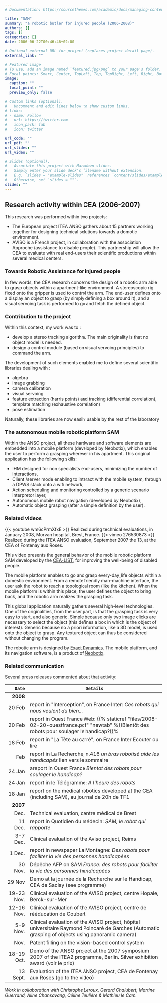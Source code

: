 ```yaml
---
# Documentation: https://sourcethemes.com/academic/docs/managing-content/

title: "SAM"
summary: "a robotic butler for injured people (2006-2008)"
authors: []
tags: []
categories: []
date: 2006-06-22T00:46:46+02:00

# Optional external URL for project (replaces project detail page).
external_link: ""

# Featured image
# To use, add an image named `featured.jpg/png` to your page's folder.
# Focal points: Smart, Center, TopLeft, Top, TopRight, Left, Right, BottomLeft, Bottom, BottomRight.
image:
  caption: ""
  focal_point: ""
  preview_only: false

# Custom links (optional).
#   Uncomment and edit lines below to show custom links.
# links:
# - name: Follow
#   url: https://twitter.com
#   icon_pack: fab
#   icon: twitter

url_code: ""
url_pdf: ""
url_slides: ""
url_video: ""

# Slides (optional).
#   Associate this project with Markdown slides.
#   Simply enter your slide deck's filename without extension.
#   E.g. `slides = "example-slides"` references `content/slides/example-slides.md`.
#   Otherwise, set `slides = ""`.
slides: ""
---
```

## Research activity within  CEA (2006-2007)

This research was performed within two projects:

- The European project ITEA ANSO gathers about 15 partners working together for designing technical solutions towards a domotic environment.
- AVISO is a French project, in collaboration with the association Approche (assistance to disable people).
  This partnership will allow the CEA to evaluate with real end-users their scientific productions within several medical centers.

### Towards Robotic Assistance for injured people

In few words, the CEA research concerns the design of a robotic arm able to grasp objects within a apartment-like environment.
A stereoscopic rig fixed onto the gripper is used to control the arm.
The end-user defines onto a display an object to grasp (by simply defining a box around it), and a visual servoing task is performed to go and fetch the defined object.

### Contribution to the project

Within this context, my work was to :

* develop a stereo tracking algorithm. The main originality is that no object model is needed.
* design a control module (based on visual servoing  principles) to command the arm.

The development of such elements enabled me to define several scientific libraries dealing with :

* algebra
* image grabbing
* camera calibration
* visual servoing
* feature extraction (harris points) and tracking (differential correlation), template matching (exhaustive correlation)
* pose estimation

<p> Naturally, these libraries are now easily usable by the rest of the laboratory </p>

### The autonomous mobile robotic platform SAM

Within the ANSO project, all these hardware and software elements are embedded into a mobile platform (developed by Neobotix), which enables the user to perform a grasping wherever in his apartment.
This original application has the following skills:

- IHM designed for non specialists end-users, minimizing the number of interactions,
- Client /server mode enabling to interact with the mobile system, through a DPWS stack onto a wifi network,
- Action scheduling and monitoring controlled by a generic scenario interpretor layer,
- Autonomous mobile robot navigation (developed by Neobotix),
- Automatic object grasping (after a simple definition by the user).

### Related videos

{{< youtube wm6cPrmXfxE >}}
Realized during technical evaluations, in January 2008,  Morvan hospital, Brest, France.
{{< vimeo 276530873 >}}
Realized during the ITEA ANSO evaluation, September 2007 the 13, at the CEA of Fontenay aux Roses.

This video presents the general behavior of the mobile robotic platform SAM developed by the <a target="_blank" href="http://www-list.cea.fr/index_gb.htm">CEA-LIST</a>, for improving the well-being of disabled people.

The mobile platform enables to go and grasp every-day_life objects within a domestic environment.
From a remote friendly man-machine interface, the user ask the robot to reach a topological room (like the kitchen).
When the mobile platform is within this place, the user defines the object to bring back, and the robotic arm realizes the grasping task.

This global application naturally gathers several high-level technologies. One of the originalities, from the user part, is that the grasping task is very easy to start, and also generic.
Simple because only two image clicks are necessary to select the object (this defines a box in which is the object of interest). Generic because no a priori information, like a 3D model, is used onto the object to grasp.
Any textured object can thus be considered without changing the program.

The robotic arm is designed by [Exact Dynamics](http://www.exactdynamics.nl/).
The mobile platform, and its navigation software, is a product of [Neobotix](https://www.neobotix-robots.com/).

### Related communication

Several press releases commented about that activity:

| `Date`| `Details` |
|------:|---------|
| **2008** | |
| 20 Feb | report in "Interception", on France Inter: _Ces robots qui nous veulent du bien..._ |
|20 Feb	| report in Ouest France Web: {{% staticref "files/2008-02-20-ouestfrance.pdf" "newtab" %}}Bientôt des robots pour soulager le handicap?{{% |
|18 Feb	| report in "La Tête au carré", on France Inter Ecouter ou lire |
| Feb |	report in La Recherche, n.416 _un bras robotisé aide les handicapés_ lien vers le sommaire |
|24 Jan | areport in Ouest France _Bientot des robots pour soulager le handicap?_ |
|24 Jan | report in le Télégramme: _A l'heure des robots_ |
|18 Jan | report on the medical robotics developed at the CEA (including SAM), au journal de 20h de TF1 |
| **2007** ||
| Dec.	| Technical evaluation, centre médical de Brest |
|11 Dec.| report in Quotidien du médecin: _SAM, le robot qui rapporte_ |
|3-7 Dec. |	Clinical evaluation of the Aviso project, Reims|
|1 Dec. | report in newspaper La Montagne: _Des robots pour faciliter la vie des personnes handicapées_ |
|30 Nov.| Dépêche AFP on SAM _France: des robots pour faciliter la vie des personnes handicapées_
|29 Nov	| Demo at la journée de la Recherche sur le Handicap, CEA de Saclay (see programme) |
|19-23 Nov. | Clinical evaluation of the AVISO project, centre Hopale, Berck-sur-Mer |
|12-16 Nov. | Clinical evaluation of the AVISO project, centre de rééducation de Coubert|
|5-9 Nov. | Clinical evaluation of the AVISO project, hôpital universitaire Raymond Poincaré de Garches (Automatic grasping of objects using panoramic camera) |
|Nov. | Patent filling on the vision-based control system |
|18-19 Oct. | Demo of the ANSO project at the 2007 symposium 2007 of the ITEA2 programme, Berlin. Silver exhibition award (voir le prix) |
|13 Sept. | Evaluation of the ITEA ANSO project, CEA de Fontenay aux Roses (go to the video) |

_Work in collaboration with Christophe Leroux, Gerard Chalubert, Martine Guerrand, Aline Chansavang, Céline Teulière & Mathieu le Cam._
